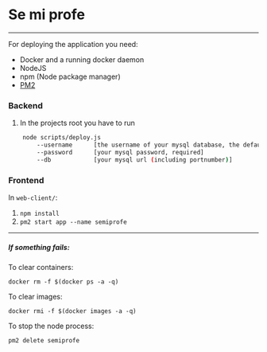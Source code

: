 # Se mi profe
---

For deploying the application you need:

 * Docker and a running docker daemon
 * NodeJS
 * npm (Node package manager)
 * [PM2](http://pm2.keymetrics.io/)


### Backend
1. In the projects root you have to run
```bash
	node scripts/deploy.js
    	--username		[the username of your mysql database, the default value is 'dev']
        --password		[your mysql password, required]
        --db			[your mysql url (including portnumber)]
```

### Frontend
In `web-client/`:
1. `npm install`
2. `pm2 start app --name semiprofe`
---

##### If something fails:
To clear containers:

`docker rm -f $(docker ps -a -q)`

To clear images:

`docker rmi -f $(docker images -a -q)`

To stop the node process: 

`pm2 delete semiprofe`
